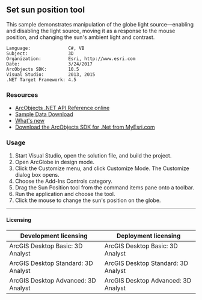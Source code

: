 ## Set sun position tool

This sample demonstrates manipulation of the globe light source—enabling and disabling the light source, moving it as a response to the mouse position, and changing the sun's ambient light and contrast.    


<!-- TODO: Fill this section below with metadata about this sample-->
```
Language:              C#, VB
Subject:               3D
Organization:          Esri, http://www.esri.com
Date:                  3/24/2017
ArcObjects SDK:        10.5
Visual Studio:         2013, 2015
.NET Target Framework: 4.5
```

### Resources

* [ArcObjects .NET API Reference online](http://desktop.arcgis.com/en/arcobjects/latest/net/webframe.htm)  
* [Sample Data Download](../../releases)  
* [What's new](http://desktop.arcgis.com/en/arcobjects/latest/net/webframe.htm#05247c04-bfd9-4e36-ae09-bc6e833c3b14.htm)  
* [Download the ArcObjects SDK for .Net from MyEsri.com](https://my.esri.com/)  

### Usage
1. Start Visual Studio, open the solution file, and build the project.  
1. Open ArcGlobe in design mode.  
1. Click the Customize menu, and click Customize Mode. The Customize dialog box opens.   
1. Choose the Add-Ins Controls category.  
1. Drag the Sun Position tool from the command items pane onto a toolbar.  
1. Run the application and choose the tool.  
1. Click the mouse to change the sun's position on the globe.   









---------------------------------

#### Licensing  
| Development licensing | Deployment licensing | 
| ------------- | ------------- | 
| ArcGIS Desktop Basic: 3D Analyst | ArcGIS Desktop Basic: 3D Analyst |  
| ArcGIS Desktop Standard: 3D Analyst | ArcGIS Desktop Standard: 3D Analyst |  
| ArcGIS Desktop Advanced: 3D Analyst | ArcGIS Desktop Advanced: 3D Analyst |  


